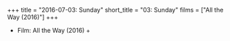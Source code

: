 +++
title = "2016-07-03: Sunday"
short_title = "03: Sunday"
films = ["All the Way (2016)"]
+++


* Film: All the Way (2016) +
